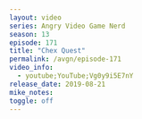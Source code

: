 ```yaml
---
layout: video
series: Angry Video Game Nerd
season: 13
episode: 171
title: "Chex Quest"
permalink: /avgn/episode-171
video_info:
  - youtube;YouTube;Vg0y9i5E7nY
release_date: 2019-08-21
mike_notes:
toggle: off
---
```

